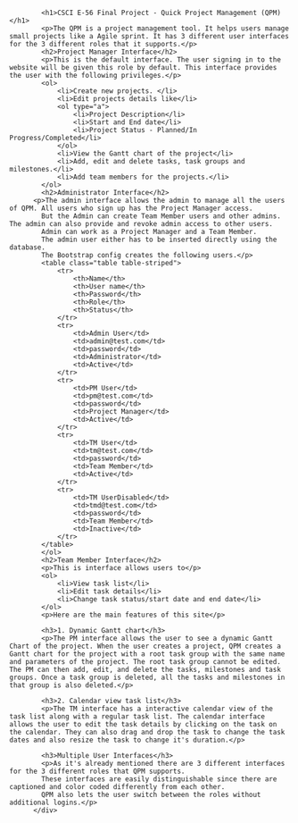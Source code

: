             <h1>CSCI E-56 Final Project - Quick Project Management (QPM)</h1>
            <p>The QPM is a project management tool. It helps users manage small projects like a Agile sprint. It has 3 different user interfaces for the 3 different roles that it supports.</p>
            <h2>Project Manager Interface</h2>
            <p>This is the default interface. The user signing in to the website will be given this role by default. This interface provides the user with the following privileges.</p>
            <ol>
                <li>Create new projects. </li>
                <li>Edit projects details like</li>
                <ol type="a">
                    <li>Project Description</li>
                    <li>Start and End date</li>
                    <li>Project Status - Planned/In Progress/Completed</li>
                </ol>
                <li>View the Gantt chart of the project</li>
                <li>Add, edit and delete tasks, task groups and milestones.</li>
                <li>Add team members for the projects.</li>
            </ol>
            <h2>Administrator Interface</h2>
          <p>The admin interface allows the admin to manage all the users of QPM. All users who sign up has the Project Manager access. 
            But the Admin can create Team Member users and other admins. The admin can also provide and revoke admin access to other users.
            Admin can work as a Project Manager and a Team Member. 
            The admin user either has to be inserted directly using the database. 
            The Bootstrap config creates the following users.</p>
            <table class="table table-striped">
            	<tr>
            		<th>Name</th>
            		<th>User name</th>
            		<th>Password</th>
            		<th>Role</th>
            		<th>Status</th>
            	</tr>
            	<tr>
            		<td>Admin User</td>
            		<td>admin@test.com</td>
            		<td>password</td>
            		<td>Administrator</td>
            		<td>Active</td>
            	</tr>
            	<tr>
            		<td>PM User</td>
            		<td>pm@test.com</td>
            		<td>password</td>
            		<td>Project Manager</td>
            		<td>Active</td>
            	</tr>
           		<tr>
            		<td>TM User</td>
            		<td>tm@test.com</td>
            		<td>password</td>
            		<td>Team Member</td>
            		<td>Active</td>
            	</tr>
            	<tr>
            		<td>TM UserDisabled</td>
            		<td>tmd@test.com</td>
            		<td>password</td>
            		<td>Team Member</td>
            		<td>Inactive</td>
            	</tr>
            </table>
            </ol>
            <h2>Team Member Interface</h2>
            <p>This is interface allows users to</p>
            <ol>
                <li>View task list</li>
                <li>Edit task details</li>
                <li>Change task status/start date and end date</li>
            </ol>
            <p>Here are the main features of this site</p>
            
            <h3>1. Dynamic Gantt chart</h3>
            <p>The PM interface allows the user to see a dynamic Gantt Chart of the project. When the user creates a project, QPM creates a Gantt chart for the project with a root task group with the same name and parameters of the project. The root task group cannot be edited. The PM can then add, edit, and delete the tasks, milestones and task groups. Once a task group is deleted, all the tasks and milestones in that group is also deleted.</p>

            <h3>2. Calendar view task list</h3>
            <p>The TM interface has a interactive calendar view of the task list along with a regular task list. The calendar interface allows the user to edit the task details by clicking on the task on the calendar. They can also drag and drop the task to change the task dates and also resize the task to change it's duration.</p>
            
            <h3>Multiple User Interfaces</h3>
            <p>As it's already mentioned there are 3 different interfaces for the 3 different roles that QPM supports. 
            These interfaces are easily distinguishable since there are captioned and color coded differently from each other. 
            QPM also lets the user switch between the roles without additional logins.</p>
          </div>
